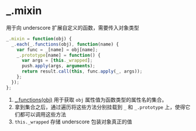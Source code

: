 # _.mixin

用于向 underscore 扩展自定义的函数，需要传入对象类型

```js
_.mixin = function(obj) {
  _.each(_.functions(obj), function(name) {
    var func = _[name] = obj[name];
    _.prototype[name] = function() {
      var args = [this._wrapped];
      push.apply(args, arguments);
      return result.call(this, func.apply(_, args));
    };
  });
};
```

1. [_.functions(obj)](../Objects/_.functions.html) 用于获取 `obj` 属性值为函数类型的属性名的集合。
1. 拿到集合之后，通过遍历将这些方法分别挂载到 `_` 和 `_.prototype` 上，使得它们都可以调用这些方法
1. `this._wrapped` 存储 underscore 包装对象真正的值